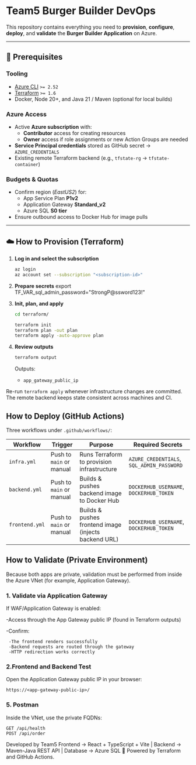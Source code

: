 # Team5 Burger Builder DevOps

This repository contains everything you need to **provision**, **configure**, **deploy**, and **validate** the **Burger Builder Application** on Azure.  

---

## 🧰 Prerequisites

### Tooling
- [Azure CLI](https://learn.microsoft.com/cli/azure/install-azure-cli) `>= 2.52`
- [Terraform](https://developer.hashicorp.com/terraform/downloads) `>= 1.6`
- Docker, Node 20+, and Java 21 / Maven (optional for local builds)

### Azure Access
- Active **Azure subscription** with:
  - **Contributor** access for creating resources
  - **Owner** access if role assignments or new Action Groups are needed
- **Service Principal credentials** stored as GitHub secret → `AZURE_CREDENTIALS`
- Existing remote Terraform backend (e.g., `tfstate-rg` → `tfstate-container`)

### Budgets & Quotas
- Confirm region (*EastUS2*) for:
  - App Service Plan **P1v2**
  - Application Gateway **Standard_v2**
  - Azure SQL **S0 tier**
- Ensure outbound access to Docker Hub for image pulls

---

## ☁️ How to Provision (Terraform)

1. **Log in and select the subscription**
   ```bash
   az login
   az account set --subscription "<subscription-id>"

2. **Prepare secrets**
   export TF_VAR_sql_admin_password="StrongP@ssword123!"
   
4. **Init, plan, and apply**
   ```bash
   cd terraform/

   terraform init
   terraform plan -out plan
   terraform apply -auto-approve plan
   ```
4. **Review outputs**
   ```bash
   terraform output
   ```
   Outputs:
   - `app_gateway_public_ip`
     
Re-run `terraform apply` whenever infrastructure changes are committed. The remote backend keeps state consistent across machines and CI.


## How to Deploy (GitHub Actions)

Three workflows under `.github/workflows/`:

| Workflow       | Trigger                  | Purpose                                              | Required Secrets                          |
| -------------- | ------------------------ | ---------------------------------------------------- | ----------------------------------------- |
| `infra.yml`    | Push to `main` or manual | Runs Terraform to provision infrastructure           | `AZURE_CREDENTIALS`, `SQL_ADMIN_PASSWORD` |
| `backend.yml`  | Push to `main` or manual | Builds & pushes backend image to Docker Hub          | `DOCKERHUB_USERNAME`, `DOCKERHUB_TOKEN`   |
| `frontend.yml` | Push to `main` or manual | Builds & pushes frontend image (injects backend URL) | `DOCKERHUB_USERNAME`, `DOCKERHUB_TOKEN`   |


## How to Validate (Private Environment)

Because both apps are private, validation must be performed from inside the Azure VNet (for example, Application Gateway).

### 1. Validate via Application Gateway

If WAF/Application Gateway is enabled:

 -Access through the App Gateway public IP (found in Terraform outputs)

 -Confirm:

     -The frontend renders successfully
     -Backend requests are routed through the gateway
     -HTTP redirection works correctly
     
### 2.Frontend and Backend Test

Open the Application Gateway public IP in your browser:
        
    https://<app-gateway-public-ip>/

### 5. Postman
Inside the VNet, use the private FQDNs:   
      
    GET /api/health
    POST /api/order


Developed by Team5
Frontend → React + TypeScript + Vite | Backend → Maven-Java REST API | Database → Azure SQL
🚀 Powered by Terraform and GitHub Actions.

